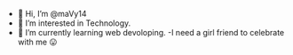 - 👋 Hi, I’m @maVy14
- 👀 I’m interested in Technology.
- 🌱 I’m currently learning web devoloping.
-I need a girl friend to celebrate with me 😛

<!---
maVy14/maVy14 is a ✨ special ✨ repository because its `README.md` (this file) appears on your GitHub profile.
You can click the Preview link to take a look at your changes.
--->

